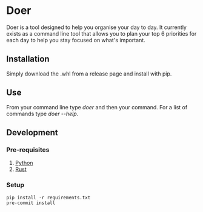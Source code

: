# Doer

Doer is a tool designed to help you organise your day to day. It currently exists as a command line tool that allows you
to plan your top 6 priorities for each day to help you stay focused on what's important.

## Installation

Simply download the .whl from a release page and install with pip.

## Use

From your command line type _doer_ and then your command. For a list of commands type _doer --help_.

## Development

### Pre-requisites

1. [Python](https://www.python.org/downloads/)
2. [Rust](https://www.rust-lang.org/tools/install)

### Setup

```commandline
pip install -r requirements.txt
pre-commit install
```

